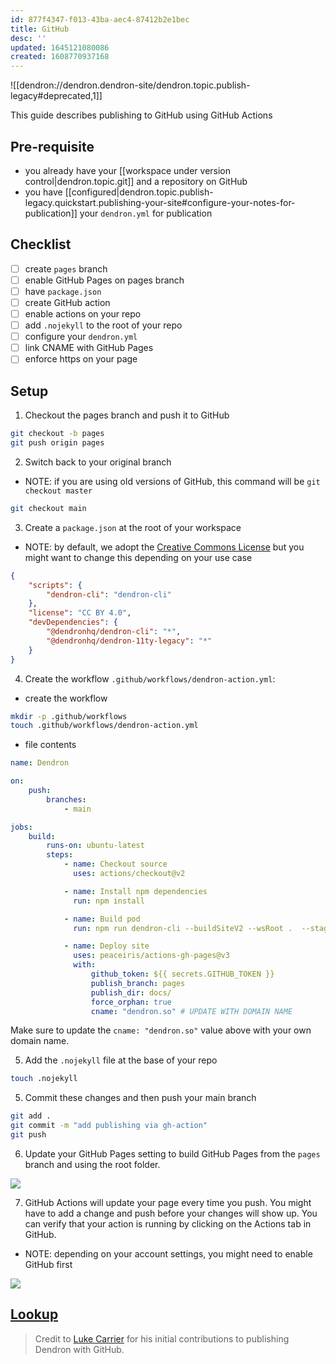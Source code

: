 ```yaml
---
id: 877f4347-f013-43ba-aec4-87412b2e1bec
title: GitHub
desc: ''
updated: 1645121080086
created: 1608770937168
---
```


![[dendron://dendron.dendron-site/dendron.topic.publish-legacy#deprecated,1]]

This guide describes publishing to GitHub using GitHub Actions

## Pre-requisite

-   you already have your [[workspace under version control|dendron.topic.git]] and a repository on GitHub
-   you have [[configured|dendron.topic.publish-legacy.quickstart.publishing-your-site#configure-your-notes-for-publication]] your `dendron.yml` for publication

## Checklist

-   [ ] create `pages` branch
-   [ ] enable GitHub Pages on pages branch
-   [ ] have `package.json`
-   [ ] create GitHub action
-   [ ] enable actions on your repo
-   [ ] add `.nojekyll` to the root of your repo
-   [ ] configure your `dendron.yml`
-   [ ] link CNAME with GitHub Pages
-   [ ] enforce https on your page

## Setup

1. Checkout the pages branch and push it to GitHub

```bash
git checkout -b pages
git push origin pages
```

2. Switch back to your original branch

-   NOTE: if you are using old versions of GitHub, this command will be `git checkout master`

```bash
git checkout main
```

3. Create a `package.json` at the root of your workspace

-   NOTE: by default, we adopt the [Creative Commons License](https://creativecommons.org/licenses/by/4.0/legalcode) but you might want to change this depending on your use case

```json
{
    "scripts": {
        "dendron-cli": "dendron-cli"
    },
    "license": "CC BY 4.0",
    "devDependencies": {
        "@dendronhq/dendron-cli": "*",
        "@dendronhq/dendron-11ty-legacy": "*"
    }
}
```

4. Create the workflow `.github/workflows/dendron-action.yml`:

-   create the workflow

```sh
mkdir -p .github/workflows
touch .github/workflows/dendron-action.yml
```

-   file contents

```yml
name: Dendron

on:
    push:
        branches:
            - main

jobs:
    build:
        runs-on: ubuntu-latest
        steps:
            - name: Checkout source
              uses: actions/checkout@v2

            - name: Install npm dependencies
              run: npm install

            - name: Build pod
              run: npm run dendron-cli --buildSiteV2 --wsRoot .  --stage prod

            - name: Deploy site
              uses: peaceiris/actions-gh-pages@v3
              with:
                  github_token: ${{ secrets.GITHUB_TOKEN }}
                  publish_branch: pages
                  publish_dir: docs/
                  force_orphan: true
                  cname: "dendron.so" # UPDATE WITH DOMAIN NAME
```

Make sure to update the `cname: "dendron.so"` value above with your own domain name.

5. Add the `.nojekyll` file at the base of your repo

```sh
touch .nojekyll
```

5. Commit these changes and then push your main branch

```bash
git add .
git commit -m "add publishing via gh-action"
git push
```

6. Update your GitHub Pages setting to build GitHub Pages from the `pages` branch and using the root folder.

![](https://foundation-prod-assetspublic53c57cce-8cpvgjldwysl.s3-us-west-2.amazonaws.com/assets/images/publishv2.pages.jpg)

7. GitHub Actions will update your page every time you push. You might have to add a change and push before your changes will show up. You can verify that your action is running by clicking on the Actions tab in GitHub.

-   NOTE: depending on your account settings, you might need to enable GitHub first

![](https://foundation-prod-assetspublic53c57cce-8cpvgjldwysl.s3-us-west-2.amazonaws.com/assets/images/publishv2.actions.jpg)

## [Lookup](https://handbook.dendron.so/notes/b89ba854-72fb-4ebc-a8a0-55960b89e9dc.html#lookup)

> Credit to [Luke Carrier](https://github.com/LukeCarrier) for his initial contributions to publishing Dendron with GitHub.
